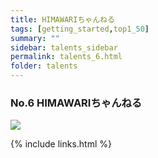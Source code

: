 ```yaml
---
title: HIMAWARIちゃんねる
tags: [getting_started,top1_50]
summary: ""
sidebar: talents_sidebar
permalink: talents_6.html
folder: talents
---
```



### No.6 HIMAWARIちゃんねる

![](https://yt3.ggpht.com/ytc/AKedOLTv1Eb6sNlocOTMhKxt7Xm1WMZYsTkbpQIpxJVa5g=s176-c-k-c0x00ffffff-no-rj)







{% include links.html %}
